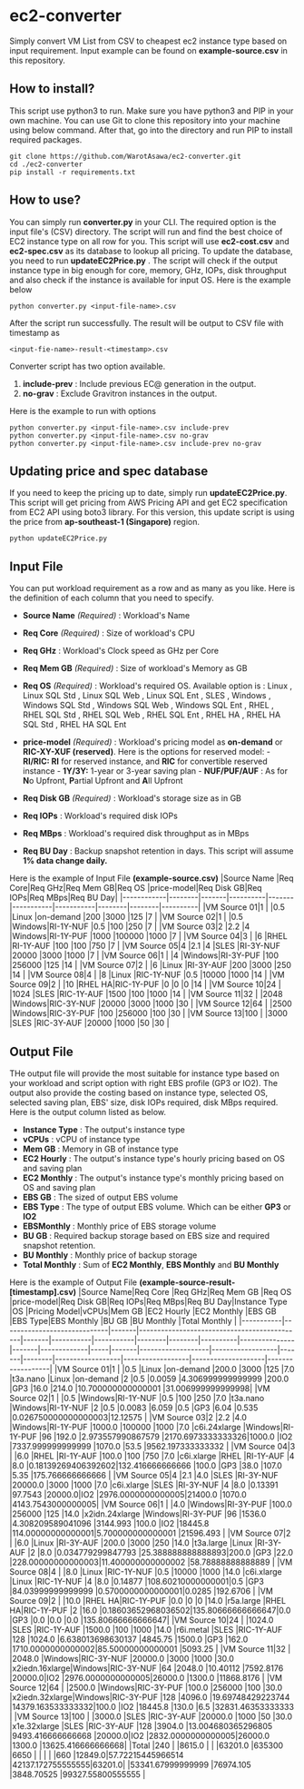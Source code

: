 
# ec2-converter
Simply convert VM List from CSV to cheapest ec2 instance type based on input requirement. Input example can be found on **example-source.csv** in this repository.

## How to install?
This script use python3 to run. Make sure you have python3 and PIP in your own machine.
You can use Git to clone this repository into your machine using below command. After that, go into the directory and run PIP to install required packages.

    git clone https://github.com/WarotAsawa/ec2-converter.git
    cd ./ec2-converter
    pip install -r requirements.txt

## How to use?
You can simply run **converter.py** in your CLI. The required option is the input file's (CSV) directory. The script will run and find the best choice of EC2 instance type on all row for you. This script will use **ec2-cost.csv** and **ec2-spec.csv** as its database to lookup all pricing. To update the database, you need to run **updateEC2Price.py** . The script will check if the output instance type in big enough for core, memory, GHz, IOPs, disk throughput and also check if the instance is available for input OS. Here is the example below

    python converter.py <input-file-name>.csv
After the script run successfully. The result will be output to CSV file with timestamp as 

    <input-fie-name>-result-<timestamp>.csv

Converter script has two option available.

 1. **include-prev** : Include previous EC@ generation in the output.
 2. **no-grav** : Exclude Gravitron instances in the output.

Here is the example to run with options

    python converter.py <input-file-name>.csv include-prev
    python converter.py <input-file-name>.csv no-grav
    python converter.py <input-file-name>.csv include-prev no-grav

## Updating price and spec database
If you need to keep the pricing up to date, simply run **updateEC2Price.py**. This script will get pricing from AWS Pricing API and  get EC2 specification from EC2 API using boto3 library. For this version, this update script is using the price from **ap-southeast-1 (Singapore)** region.

    python updateEC2Price.py

## Input File
You can put workload requirement as a row and as many as you like. Here is the definition of each column that you need to specify.

 - **Source Name** *(Required)* : Workload's Name
 - **Req Core** *(Required)* : Size of workload's CPU
 - **Req GHz** : Workload's Clock speed as GHz per Core
 - **Req Mem GB** *(Required)* : Size of workload's Memory as GB
 - **Req OS** *(Required)* : Workload's required OS. Available option is : Linux , Linux SQL Std , Linux SQL Web , Linux SQL Ent , SLES , Windows , Windows SQL Std , Windows SQL Web , Windows SQL Ent , RHEL , RHEL SQL Std , RHEL SQL Web , RHEL SQL Ent , RHEL HA , RHEL HA SQL Std , RHEL HA SQL Ent

 - **price-model** *(Required)* : Workload's pricing model as **on-demand** or **RIC-XY-XUF (reserved)**. Here is the options for reserved model:
		 - **RI/RIC: RI** for reserved instance, and **RIC** for convertible reserved instance
		 - **1Y/3Y:** 1-year or 3-year saving plan
		 - **NUF/PUF/AUF** : As for **N**o Upfront, **P**artial Upfront and **A**ll Upfront
 - **Req Disk GB** *(Required)* : Workload's storage size as in GB
 - **Req IOPs** : Workload's required disk IOPs
 - **Req MBps** : Workload's required disk throughput as in MBps
 - **Req BU Day** : Backup snapshot retention in days. This script will assume **1% data change daily.**

Here is the example of Input File **(example-source.csv)**
|Source Name |Req Core|Req GHz|Req Mem GB|Req OS |price-model|Req Disk GB|Req IOPs|Req MBps|Req BU Day|
|------------|--------|-------|----------|-------|-----------|-----------|--------|--------|----------|
|VM Source 01|1       |       |0.5       |Linux  |on-demand  |200        |3000    |125     |7         |
|VM Source 02|1       |       |0.5       |Windows|RI-1Y-NUF  |0.5        |100     |250     |7         |
|VM Source 03|2       |2.2    |4         |Windows|RI-1Y-PUF  |1000       |100000  |1000    |7         |
|VM Source 04|3       |       |6         |RHEL   |RI-1Y-AUF  |100        |100     |750     |7         |
|VM Source 05|4       |2.1    |4         |SLES   |RI-3Y-NUF  |20000      |3000    |1000    |7         |
|VM Source 06|1       |       |4         |Windows|RI-3Y-PUF  |100        |256000  |125     |14        |
|VM Source 07|2       |       |6         |Linux  |RI-3Y-AUF  |200        |3000    |250     |14        |
|VM Source 08|4       |       |8         |Linux  |RIC-1Y-NUF |0.5        |10000   |1000    |14        |
|VM Source 09|2       |       |10        |RHEL HA|RIC-1Y-PUF |0          |0       |0       |14        |
|VM Source 10|24      |       |1024      |SLES   |RIC-1Y-AUF |1500       |100     |1000    |14        |
|VM Source 11|32      |       |2048      |Windows|RIC-3Y-NUF |20000      |3000    |1000    |30        |
|VM Source 12|64      |       |2500      |Windows|RIC-3Y-PUF |100        |256000  |100     |30        |
|VM Source 13|100     |       |3000      |SLES   |RIC-3Y-AUF |20000      |1000    |50      |30        |

## Output File
THe output file will provide the most suitable for instance type based on your workload and script option with right EBS profile (GP3 or IO2). The output also provide the costing based on instance type, selected OS, selected saving plan, EBS' size, disk IOPs required, disk MBps required. Here is the output column listed as below.
 - **Instance Type** : The output's instance type
 - **vCPUs** : vCPU of instance type
 - **Mem GB** : Memory in GB of instance type
 - **EC2 Hourly** : The output's instance type's hourly pricing based on OS and saving plan
 - **EC2 Monthly** : The output's instance type's monthly pricing based on OS and saving plan
 - **EBS GB** : The sized of output EBS volume
 - **EBS Type** : The type of output EBS volume. Which can be either **GP3** or **IO2**
 - **EBSMonthly** : Monthly price of EBS storage volume
 - **BU GB** : Required backup storage based on EBS size and required snapshot retention.
 - **BU Monthly** : Monthly price of backup storage
 - **Total Monthly** : Sum of **EC2 Monthly**, **EBS Monthly** and **BU Monthly**

Here is the example of Output File **(example-source-result-[timestamp].csv)**
|Source Name|Req Core                     |Req GHz|Req Mem GB                                   |Req OS |price-model|Req Disk GB|Req IOPs|Req MBps|Req BU Day|Instance Type  |OS     |Pricing Model|vCPUs|Mem GB |EC2 Hourly         |EC2 Monthly       |EBS GB |EBS Type|EBS Monthly       |BU GB             |BU Monthly          |Total Monthly     |
|-----------|-----------------------------|-------|---------------------------------------------|-------|-----------|-----------|--------|--------|----------|---------------|-------|-------------|-----|-------|-------------------|------------------|-------|--------|------------------|------------------|--------------------|------------------|
|VM Source 01|1                            |       |0.5                                          |Linux  |on-demand  |200.0      |3000    |125     |7.0       |t3a.nano       |Linux  |on-demand    |2    |0.5    |0.0059             |4.306999999999999 |200.0  |GP3     |16.0              |214.0             |10.700000000000001  |31.006999999999998|
|VM Source 02|1                            |       |0.5                                          |Windows|RI-1Y-NUF  |0.5        |100     |250     |7.0       |t3a.nano       |Windows|RI-1Y-NUF    |2    |0.5    |0.0083             |6.059             |0.5    |GP3     |6.04              |0.535             |0.026750000000000003|12.12575          |
|VM Source 03|2                            |2.2    |4.0                                          |Windows|RI-1Y-PUF  |1000.0     |100000  |1000    |7.0       |c6i.24xlarge   |Windows|RI-1Y-PUF    |96   |192.0  |2.973557990867579  |2170.6973333333326|1000.0 |IO2     |7337.999999999999 |1070.0            |53.5                |9562.197333333332 |
|VM Source 04|3                            |       |6.0                                          |RHEL   |RI-1Y-AUF  |100.0      |100     |750     |7.0       |c6i.xlarge     |RHEL   |RI-1Y-AUF    |4    |8.0    |0.18139269406392602|132.416666666666  |100.0  |GP3     |38.0              |107.0             |5.35                |175.766666666666  |
|VM Source 05|4                            |2.1    |4.0                                          |SLES   |RI-3Y-NUF  |20000.0    |3000    |1000    |7.0       |c6i.xlarge     |SLES   |RI-3Y-NUF    |4    |8.0    |0.13391            |97.7543           |20000.0|IO2     |2976.0000000000005|21400.0           |1070.0              |4143.7543000000005|
|VM Source 06|1                            |       |4.0                                          |Windows|RI-3Y-PUF  |100.0      |256000  |125     |14.0      |x2idn.24xlarge |Windows|RI-3Y-PUF    |96   |1536.0 |4.308209589041096  |3144.993          |100.0  |IO2     |18445.8           |114.00000000000001|5.700000000000001   |21596.493         |
|VM Source 07|2                            |       |6.0                                          |Linux  |RI-3Y-AUF  |200.0      |3000    |250     |14.0      |t3a.large      |Linux  |RI-3Y-AUF    |2    |8.0    |0.034779299847793  |25.388888888888893|200.0  |GP3     |22.0              |228.00000000000003|11.400000000000002  |58.78888888888889 |
|VM Source 08|4                            |       |8.0                                          |Linux  |RIC-1Y-NUF |0.5        |10000   |1000    |14.0      |c6i.xlarge     |Linux  |RIC-1Y-NUF   |4    |8.0    |0.14877            |108.60210000000001|0.5    |GP3     |84.03999999999999 |0.5700000000000001|0.0285              |192.6706          |
|VM Source 09|2                            |       |10.0                                         |RHEL HA|RIC-1Y-PUF |0.0        |0       |0       |14.0      |r5a.large      |RHEL HA|RIC-1Y-PUF   |2    |16.0   |0.18603652968036502|135.80666666666647|0.0    |GP3     |0.0               |0.0               |0.0                 |135.80666666666647|
|VM Source 10|24                           |       |1024.0                                       |SLES   |RIC-1Y-AUF |1500.0     |100     |1000    |14.0      |r6i.metal      |SLES   |RIC-1Y-AUF   |128  |1024.0 |6.638013698630137  |4845.75           |1500.0 |GP3     |162.0             |1710.0000000000002|85.50000000000001   |5093.25           |
|VM Source 11|32                           |       |2048.0                                       |Windows|RIC-3Y-NUF |20000.0    |3000    |1000    |30.0      |x2iedn.16xlarge|Windows|RIC-3Y-NUF   |64   |2048.0 |10.40112           |7592.8176         |20000.0|IO2     |2976.0000000000005|26000.0           |1300.0              |11868.8176        |
|VM Source 12|64                           |       |2500.0                                       |Windows|RIC-3Y-PUF |100.0      |256000  |100     |30.0      |x2iedn.32xlarge|Windows|RIC-3Y-PUF   |128  |4096.0 |19.69748429223744  |14379.163533333332|100.0  |IO2     |18445.8           |130.0             |6.5                 |32831.46353333333 |
|VM Source 13|100                          |       |3000.0                                       |SLES   |RIC-3Y-AUF |20000.0    |1000    |50      |30.0      |x1e.32xlarge   |SLES   |RIC-3Y-AUF   |128  |3904.0 |13.004680365296805 |9493.416666666668 |20000.0|IO2     |2832.0000000000005|26000.0           |1300.0              |13625.416666666668|
|Total      |240                          |       |8615.0                                       |       |           |63201.0    |635300  |6650    |          |               |       |             |660  |12849.0|57.72215445966514  |42137.172755555555|63201.0|        |53341.67999999999 |76974.105         |3848.70525          |99327.55800555555 |


